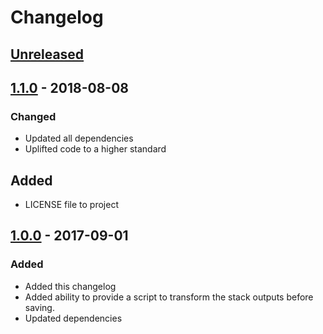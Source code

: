 # Changelog

## [Unreleased][]

## [1.1.0][] - 2018-08-08

### Changed

* Updated all dependencies
* Uplifted code to a higher standard

## Added

* LICENSE file to project

## [1.0.0][] - 2017-09-01

### Added

* Added this changelog
* Added ability to provide a script to transform the stack outputs before saving.
* Updated dependencies

[Unreleased]: https://github.com/rawphp/serverless-plugin-stack-config/compare/v1.1.0...HEAD
[1.1.0]: https://github.com/rawphp/serverless-plugin-stack-config/compare/v1.0.0...v1.1.0
[1.0.0]: https://github.com/rawphp/serverless-plugin-stack-config/tree/v1.0.0
